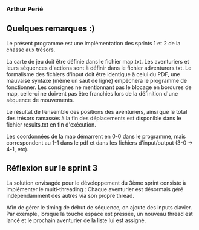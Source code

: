 ### Arthur Perié

## Quelques remarques :)

Le présent programme est une implémentation des sprints 1 et 2 de la chasse aux trésors.

La carte de jeu doit être définie dans le fichier map.txt.
Les aventuriers et leurs séquences d'actions sont à définir dans le fichier adventurers.txt.
Le formalisme des fichiers d'input doit être identique à celui du PDF, une mauvaise syntaxe 
(même un saut de ligne) empêchera le programme de fonctionner.
Les consignes ne mentionnant pas le blocage en bordures de map, celle-ci ne doivent pas être franchies lors de
la définition d'une séquence de mouvements.

Le résultat de l’ensemble des positions des aventuriers, ainsi que le total des trésors ramassés à la fin des 
déplacements est disponible dans le fichier results.txt en fin d'exécution.

Les coordonnées de la map démarrent en 0-0 dans le programme, mais correspondent au 1-1 dans le pdf et dans les 
fichiers d'input/output (3-0 -> 4-1, etc).


## Réflexion sur le sprint 3

La solution envisagée pour le développement du 3ème sprint consiste à implémenter le multi-threading :
Chaque aventurier est désormais géré indépendamment des autres via son propre thread.

Afin de gérer le timing de début de séquence, on ajoute des inputs clavier.
Par exemple, lorsque la touche espace est pressée, un nouveau thread est lancé et le prochain aventurier 
de la liste lui est assigné.